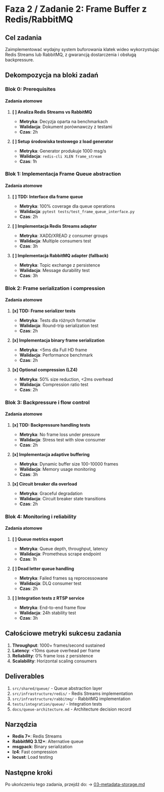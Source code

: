# Faza 2 / Zadanie 2: Frame Buffer z Redis/RabbitMQ

## Cel zadania

Zaimplementować wydajny system buforowania klatek wideo wykorzystując Redis Streams lub RabbitMQ, z gwarancją dostarczenia i obsługą backpressure.

## Dekompozycja na bloki zadań

### Blok 0: Prerequisites

#### Zadania atomowe

1. **[ ] Analiza Redis Streams vs RabbitMQ**
   - **Metryka**: Decyzja oparta na benchmarkach
   - **Walidacja**: Dokument porównawczy z testami
   - **Czas**: 2h

2. **[ ] Setup środowiska testowego z load generator**
   - **Metryka**: Generator produkuje 1000 msg/s
   - **Walidacja**: `redis-cli XLEN frame_stream`
   - **Czas**: 1h

### Blok 1: Implementacja Frame Queue abstraction

#### Zadania atomowe

1. **[ ] TDD: Interface dla frame queue**
   - **Metryka**: 100% coverage dla queue operations
   - **Walidacja**: `pytest tests/test_frame_queue_interface.py`
   - **Czas**: 2h

2. **[ ] Implementacja Redis Streams adapter**
   - **Metryka**: XADD/XREAD z consumer groups
   - **Walidacja**: Multiple consumers test
   - **Czas**: 3h

3. **[ ] Implementacja RabbitMQ adapter (fallback)**
   - **Metryka**: Topic exchange z persistence
   - **Walidacja**: Message durability test
   - **Czas**: 3h

### Blok 2: Frame serialization i compression

#### Zadania atomowe

1. **[x] TDD: Frame serializer tests**
   - **Metryka**: Tests dla różnych formatów
   - **Walidacja**: Round-trip serialization test
   - **Czas**: 2h

2. **[x] Implementacja binary frame serialization**
   - **Metryka**: <5ms dla Full HD frame
   - **Walidacja**: Performance benchmark
   - **Czas**: 2h

3. **[x] Optional compression (LZ4)**
   - **Metryka**: 50% size reduction, <2ms overhead
   - **Walidacja**: Compression ratio test
   - **Czas**: 2h

### Blok 3: Backpressure i flow control

#### Zadania atomowe

1. **[x] TDD: Backpressure handling tests**
   - **Metryka**: No frame loss under pressure
   - **Walidacja**: Stress test with slow consumer
   - **Czas**: 2h

2. **[x] Implementacja adaptive buffering**
   - **Metryka**: Dynamic buffer size 100-10000 frames
   - **Walidacja**: Memory usage monitoring
   - **Czas**: 3h

3. **[x] Circuit breaker dla overload**
   - **Metryka**: Graceful degradation
   - **Walidacja**: Circuit breaker state transitions
   - **Czas**: 2h

### Blok 4: Monitoring i reliability

#### Zadania atomowe

1. **[ ] Queue metrics export**
   - **Metryka**: Queue depth, throughput, latency
   - **Walidacja**: Prometheus scrape endpoint
   - **Czas**: 1h

2. **[ ] Dead letter queue handling**
   - **Metryka**: Failed frames są reprocessowane
   - **Walidacja**: DLQ consumer test
   - **Czas**: 2h

3. **[ ] Integration tests z RTSP service**
   - **Metryka**: End-to-end frame flow
   - **Walidacja**: 24h stability test
   - **Czas**: 3h

## Całościowe metryki sukcesu zadania

1. **Throughput**: 1000+ frames/second sustained
2. **Latency**: <10ms queue overhead per frame
3. **Reliability**: 0% frame loss z persistence
4. **Scalability**: Horizontal scaling consumers

## Deliverables

1. `src/shared/queue/` - Queue abstraction layer
2. `src/infrastructure/redis/` - Redis Streams implementation
3. `src/infrastructure/rabbitmq/` - RabbitMQ implementation
4. `tests/integration/queue/` - Integration tests
5. `docs/queue-architecture.md` - Architecture decision record

## Narzędzia

- **Redis 7+**: Redis Streams
- **RabbitMQ 3.12+**: Alternative queue
- **msgpack**: Binary serialization
- **lz4**: Fast compression
- **locust**: Load testing

## Następne kroki

Po ukończeniu tego zadania, przejdź do:
→ [03-metadata-storage.md](./03-metadata-storage.md)
